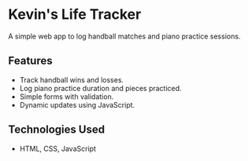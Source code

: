 # Kevin's Life Tracker

A simple web app to log handball matches and piano practice sessions.

## Features

- Track handball wins and losses.
- Log piano practice duration and pieces practiced.
- Simple forms with validation.
- Dynamic updates using JavaScript.

## Technologies Used

- HTML, CSS, JavaScript
